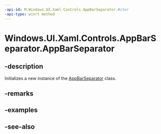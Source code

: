 ```yaml
---
-api-id: M:Windows.UI.Xaml.Controls.AppBarSeparator.#ctor
-api-type: winrt method
---
```


<!-- Method syntax
public AppBarSeparator()
-->

# Windows.UI.Xaml.Controls.AppBarSeparator.AppBarSeparator

## -description
Initializes a new instance of the [AppBarSeparator](appbarseparator.md) class.


## -remarks

## -examples

## -see-also
